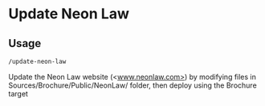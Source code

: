 # Update Neon Law

## Usage

```txt
/update-neon-law
```

Update the Neon Law website (<www.neonlaw.com>) by modifying files in
Sources/Brochure/Public/NeonLaw/ folder, then deploy using the Brochure target
